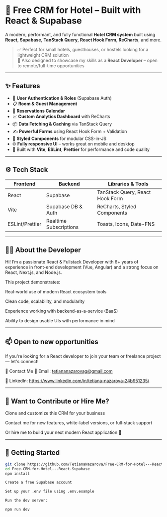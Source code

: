 # 🏨 Free CRM for Hotel – Built with React & Supabase

A modern, performant, and fully functional **Hotel CRM system** built using **React**, **Supabase**, **TanStack Query**, **React Hook Form**, **ReCharts**, and more.

> ✅ Perfect for small hotels, guesthouses, or hostels looking for a lightweight CRM solution  
> 💼 Also designed to showcase my skills as a **React Developer** – open to remote/full-time opportunities

---

## ✨ Features

- 🔐 **User Authentication & Roles** (Supabase Auth)
- 📋 **Room & Guest Management**
- 📅 **Reservations Calendar**
- 📈 **Custom Analytics Dashboard** with ReCharts
- 📦 **Data Fetching & Caching** via TanStack Query
- ✍️ **Powerful Forms** using React Hook Form + Validation
- 💅 **Styled Components** for modular CSS-in-JS
- 🌐 **Fully responsive UI** – works great on mobile and desktop
- 🧪 Built with **Vite**, **ESLint**, **Prettier** for performance and code quality

---
<!---
## 🖼️ Screenshots

![Dashboard View](./screenshots/dashboard.png)
![Reservations Calendar](./screenshots/calendar.png)
![Guests Management](./screenshots/guests.png)

> More screenshots in the `/screenshots` folder.

---
-->
## ⚙️ Tech Stack

| Frontend       | Backend            | Libraries & Tools                 |
|----------------|--------------------|----------------------------------|
| React          | Supabase           | TanStack Query, React Hook Form |
| Vite           | Supabase DB & Auth | ReCharts, Styled Components     |
| ESLint/Prettier| Realtime Subscriptions | Toasts, Icons, Date-FNS      |

---

## 👨‍💻 About the Developer
Hi! I’m a passionate React & Fullstack Developer with 6+ years of experience in front-end development (Vue, Angular) and a strong focus on React, Next.js, and Node.js.

This project demonstrates:

Real-world use of modern React ecosystem tools

Clean code, scalability, and modularity

Experience working with backend-as-a-service (BaaS)

Ability to design usable UIs with performance in mind

---

##  📫 Open to new opportunities
If you're looking for a React developer to join your team or freelance project — let's connect!

💬 Contact Me
📧 Email: tetiananazarovag@gmail.com

💼 LinkedIn: https://www.linkedin.com/in/tetiana-nazarova-24b951235/

<!--- 🌐 Portfolio: yourwebsite.com -->

---

## 🧠 Want to Contribute or Hire Me?
Clone and customize this CRM for your business

Contact me for new features, white-label versions, or full-stack support

Or hire me to build your next modern React application 🚀

---

## 🚀 Getting Started

```bash
git clone https://github.com/TetianaNazarova/Free-CRM-for-Hotel---React-Supabase.git
cd Free-CRM-for-Hotel---React-Supabase
npm install

Create a free Supabase account

Set up your .env file using .env.example

Run the dev server:

npm run dev
